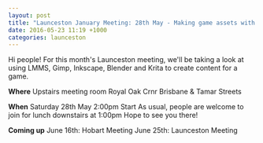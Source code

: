 ```yaml
---
layout: post
title: "Launceston January Meeting: 28th May - Making game assets with Free Software (Royal Oak)"
date: 2016-05-23 11:19 +1000
categories: launceston
---
```


Hi people! For this month's Launceston meeting, we'll be taking a look at
using LMMS, Gimp, Inkscape, Blender and Krita to create content for a game.

**Where**
Upstairs meeting room
Royal Oak
Crnr Brisbane & Tamar Streets

**When**
Saturday 28th May
2:00pm Start
As usual, people are welcome to join for lunch downstairs at 1:00pm
Hope to see you there!

**Coming up**
June 16th: Hobart Meeting
June 25th: Launceston Meeting